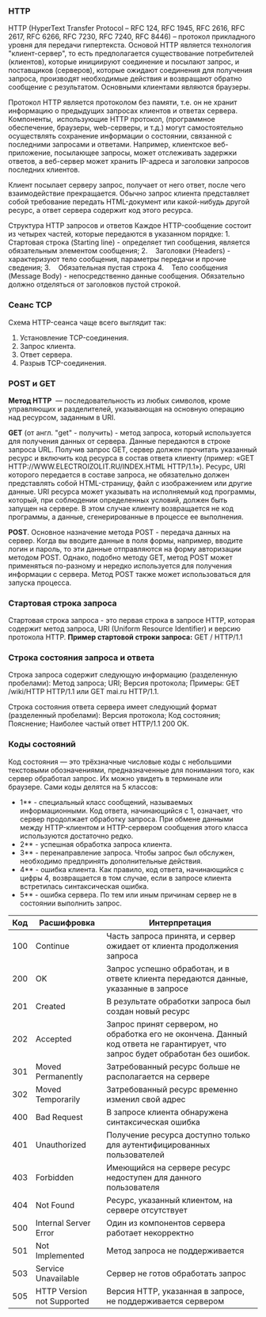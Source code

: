### HTTP
HTTP (HyperText Transfer Protocol – RFC 124, RFC 1945, RFC 2616, RFC 2617, RFC 6266, RFC 7230, RFC 7240, RFC 8446) – протокол прикладного уровня для передачи гипертекста. Основой HTTP является технология "клиент-сервер", то есть предполагается существование потребителей (клиентов), которые инициируют соединение и посылают запрос, и поставщиков (серверов), которые ожидают соединения для получения запроса, производят необходимые действия и возвращают обратно сообщение с результатом. Основными клиентами являются браузеры.

Протокол HTTP является протоколом без памяти, т.е. он не хранит информацию о предыдущих запросах клиентов и ответах сервера. Компоненты,  использующие HTTP протокол, (программное обеспечение, браузеры, web-серверы, и т.д.) могут самостоятельно осуществлять сохранение информации о состоянии, связанной с последними запросами и ответами. Например, клиентское веб-приложение, посылающее запросы, может отслеживать задержки ответов, а веб-сервер может хранить IP-адреса и заголовки запросов последних клиентов.

Клиент посылает серверу запрос, получает от него ответ, после чего взаимодействие прекращается. Обычно запрос клиента представляет собой требование передать HTML-документ или какой-нибудь другой ресурс, а ответ сервера содержит код этого ресурса.

Структура HTTP запросов и ответов
Каждое HTTP-сообщение состоит из четырех частей, которые передаются в указанном порядке:
1.    Стартовая строка (Starting line) - определяет тип сообщения, является обязательным элементом сообщения;
2.    Заголовки (Headers) - характеризуют тело сообщения, параметры передачи и прочие сведения;
3.    Обязательная пустая строка
4.    Тело сообщения (Message Body) - непосредственно данные сообщения. Обязательно должно отделяться от заголовков пустой строкой.

### Сеанс TCP
Схема HTTP-сеанса чаще всего выглядит так:
1. Установление TCP-соединения.
2. Запрос клиента.
3. Ответ сервера.
4. Разрыв TCP-соединения.

### POST и GET
**Метод HTTP**  — последовательность из любых символов, кроме управляющих и разделителей, указывающая на основную операцию над ресурсом, заданным в URI.

**GET** (от англ. "get" - получить) - метод запроса, который используется для получения данных от сервера. Данные передаются в строке запроса URL.
Получив запрос GET, сервер должен прочитать указанный ресурс и включить код ресурса в состав ответа клиенту (пример: «GET HTTP://WWW.ELECTROIZOLIT.RU/INDEX.HTML HTTP/1.1»). Ресурс, URI которого передается в составе запроса, не обязательно должен представлять собой HTML-страницу, файл с изображением или другие данные. URI ресурса может указывать на исполняемый код программы, который, при соблюдении определенных условий, должен быть запущен на сервере. В этом случае клиенту возвращается не код программы, а данные, сгенерированные в процессе ее выполнения.

**POST**. Основное назначение метода POST - передача данных на сервер. Когда вы вводите данные в поля формы, например, вводите логин и пароль, то эти данные отправляются на форму авторизации методом POST. Однако, подобно методу GET, метод POST может применяться по-разному и нередко используется для получения информации с сервера. Метод POST также может использоваться для запуска процесса.

### Стартовая строка запроса
Стартовая строка запроса - это первая строка в запросе HTTP, которая содержит метод запроса, URI (Uniform Resource Identifier) и версию протокола HTTP.
**Пример стартовой строки запроса:**
GET / HTTP/1.1
### Строка состояния запроса и ответа
Строка запроса содержит следующую информацию (разделенную пробелами): Метод запроса; URI; Версия протокола; Примеры: GET /wiki/HTTP HTTP/1.1 или GET mai.ru HTTP/1.1.

Строка состояния ответа сервера имеет следующий формат (разделенный пробелами): Версия протокола; Код состояния; Пояснение; Наиболее частый ответ HTTP/1.1 200 OK.

### Коды состояний
Код состояния — это трёхзначные числовые коды с небольшими текстовыми обозначениями, предназначенные для понимания того, как сервер обработал запрос. Их можно увидеть в терминале или браузере. Сами коды делятся на 5 классов:
- 1** - специальный класс сообщений, называемых информационными. Код ответа, начинающийся с 1, означает, что сервер продолжает обработку запроса. При обмене данными между HTTP-клиентом и HTTP-сервером сообщения этого класса используются достаточно редко.
- 2** - успешная обработка запроса клиента.
- 3** - перенаправление запроса. Чтобы запрос был обслужен, необходимо предпринять дополнительные действия.
- 4** - ошибка клиента. Как правило, код ответа, начинающийся с цифры 4, возвращается в том случае, если в запросе клиента встретилась синтаксическая ошибка.
- 5** - ошибка сервера. По тем или иным причинам сервер не в состоянии выполнить запрос.

| Код | Расшифровка                | Интерпретация                                                                                                                  |
| --- | -------------------------- | ------------------------------------------------------------------------------------------------------------------------------ |
| 100 | Continue                   | Часть запроса принята, и сервер ожидает от клиента продолжения запроса                                                         |
| 200 | OK                         | Запрос успешно обработан, и в ответе клиента передаются данные, указанные в запросе                                            |
| 201 | Created                    | В результате обработки запроса был создан новый ресурс                                                                         |
| 202 | Accepted                   | Запрос принят сервером, но обработка его не окончена. Данный код ответа не гарантирует, что запрос будет обработан без ошибок. |
| 301 | Moved Permanently          | Затребованный ресурс больше не располагается на сервере                                                                        |
| 302 | Moved Temporarily          | Затребованный ресурс временно изменил свой адрес                                                                               |
| 400 | Bad Request                | В запросе клиента обнаружена синтаксическая ошибка                                                                             |
| 401 | Unauthorized               | Получение ресурса доступно только для аутентифицированных пользователей                                                        |
| 403 | Forbidden                  | Имеющийся на сервере ресурс недоступен для данного пользователя                                                                |
| 404 | Not Found                  | Ресурс, указанный клиентом, на сервере отсутствует                                                                             |
| 500 | Internal Server Error      | Один из компонентов сервера работает некорректно                                                                               |
| 501 | Not Implemented            | Метод запроса не поддерживается                                                                                                |
| 503 | Service Unavailable        | Сервер не готов обработать запрос                                                                                              |
| 505 | HTTP Version not Supported | Версия HTTP, указанная в запросе, не поддерживается сервером                                                                   |

